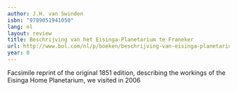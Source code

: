 ```yaml
---
author: J.H. van Swinden
isbn: "9789051941050"
lang: nl
layout: review
title: Beschrijving van het Eisinga-Planetarium te Franeker
url: http://www.bol.com/nl/p/boeken/beschrijving-van-eisinga-planetarium-te-franeker/666819931/index.html
year: 0
---
```


Facsimile reprint of the original 1851 edition, describing the workings of the Eisinga Home Planetarium, we visited in 2006
